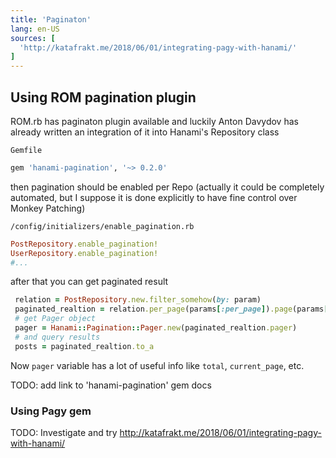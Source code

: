 ```yaml
---
title: 'Paginaton'
lang: en-US
sources: [
  'http://katafrakt.me/2018/06/01/integrating-pagy-with-hanami/'
]
---
```


## Using ROM pagination plugin

ROM.rb has paginaton plugin available and luckily Anton Davydov has already written an integration of it into Hanami's Repository class

`Gemfile`
```ruby
gem 'hanami-pagination', '~> 0.2.0'
```

then pagination should be enabled per Repo (actually it could be completely automated, but I suppose it is done explicitly to have fine control over Monkey Patching)

`/config/initializers/enable_pagination.rb`
```ruby
PostRepository.enable_pagination!
UserRepository.enable_pagination!
#...
```

after that you can get paginated result

```ruby
 relation = PostRepository.new.filter_somehow(by: param)
 paginated_realtion = relation.per_page(params[:per_page]).page(params[:page])
 # get Pager object
 pager = Hanami::Pagination::Pager.new(paginated_realtion.pager)
 # and query results
 posts = paginated_realtion.to_a
```

Now `pager` variable has a lot of useful info like `total`, `current_page`, etc.

TODO: add link to 'hanami-pagination' gem docs


### Using Pagy gem

TODO: Investigate and try http://katafrakt.me/2018/06/01/integrating-pagy-with-hanami/
